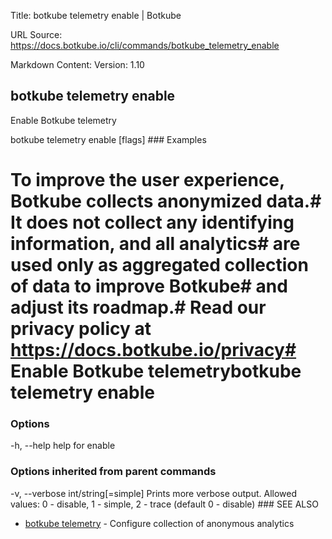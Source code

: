 Title: botkube telemetry enable | Botkube

URL Source: https://docs.botkube.io/cli/commands/botkube_telemetry_enable

Markdown Content:
Version: 1.10

botkube telemetry enable[​](#botkube-telemetry-enable"Directlinktobotkubetelemetryenable")
------------------------------------------------------------------------------------------------

Enable Botkube telemetry

botkube telemetry enable [flags] ### Examples[​](#examples"DirectlinktoExamples")

# To improve the user experience, Botkube collects anonymized data.# It does not collect any identifying information, and all analytics# are used only as aggregated collection of data to improve Botkube# and adjust its roadmap.# Read our privacy policy at https://docs.botkube.io/privacy# Enable Botkube telemetrybotkube telemetry enable

### Options[​](#options"DirectlinktoOptions")

-h, --help   help for enable

### Options inherited from parent commands[​](#options-inherited-from-parent-commands"DirectlinktoOptionsinheritedfromparentcommands")

-v, --verbose int/string[=simple] Prints more verbose output. Allowed values: 0 - disable, 1 - simple, 2 - trace (default 0 - disable) ### SEE ALSO[​](#see-also"DirectlinktoSEEALSO")

*   [botkube telemetry](https://docs.botkube.io/cli/commands/botkube_telemetry) - Configure collection of anonymous analytics

